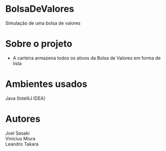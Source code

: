 # BolsaDeValores
Simulação de uma bolsa de valores

# Sobre o projeto
- A carteira armazena todos os ativos da Bolsa de Valores em forma de lista

# Ambientes usados
Java (IntelliJ IDEA)

# Autores
Joel Sasaki  
Vinícius Miura  
Leandro Takara

